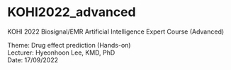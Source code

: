 # KOHI2022_advanced



KOHI 2022 Biosignal/EMR Artificial Intelligence Expert Course (Advanced)  
  
Theme: Drug effect prediction (Hands-on)  
Lecturer: Hyeonhoon Lee, KMD, PhD  
Date: 17/09/2022

